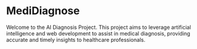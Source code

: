 # MediDiagnose
Welcome to the AI Diagnosis Project. This project aims to leverage artificial intelligence and web development to assist in medical diagnosis, providing accurate and timely insights to healthcare professionals.
